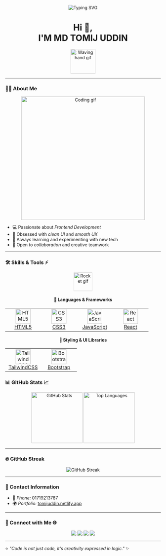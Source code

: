 <!-- ✨ Animated Banner -->
<p align="center">
  <img src="https://readme-typing-svg.herokuapp.com?font=Fira+Code&pause=1000&center=true&vCenter=true&width=600&lines=Hey+There!+👋;Welcome+to+My+GitHub+Profile!;I'm+MD+TOMIJ+UDDIN;Frontend+Developer+%7C+React+Enthusiast+%7C+UI+%26+UX+Lover" alt="Typing SVG" />
</p>

<!-- 👋 Greeting Section -->
<h1 align="center">Hi 👋,
 <br> I'M MD TOMIJ UDDIN</h1>

<p align="center">
  <img src="https://media.giphy.com/media/hvRJCLFzcasrR4ia7z/giphy.gif" width="80" alt="Waving hand gif">
</p>

---

### 👨‍💻 About Me  
<p align="center">
  <img src="https://media.giphy.com/media/qgQUggAC3Pfv687qPC/giphy.gif" width="400" alt="Coding gif">
</p>

- 💻 Passionate about *Frontend Development*  
- 🎨 Obsessed with *clean UI* and *smooth UX*  
- 🚀 Always learning and experimenting with new tech  
- 🤝 Open to *collaboration* and creative teamwork  

---

### 🛠 Skills & Tools ⚡  
<p align="center">
  <img src="https://media.giphy.com/media/du3J3cXyzhj75IOgvA/giphy.gif" width="60" alt="Rocket gif">
</p>

<div align="center">

#### 🚀 Languages & Frameworks  
<table>
  <tr>
    <td align="center" width="100">
      <a href="https://developer.mozilla.org/en-US/docs/Web/HTML"><img src="https://skillicons.dev/icons?i=html" width="48" height="48" alt="HTML5" /><br>HTML5</a>
    </td>
    <td align="center" width="100">
      <a href="https://developer.mozilla.org/en-US/docs/Web/CSS"><img src="https://skillicons.dev/icons?i=css" width="48" height="48" alt="CSS3" /><br>CSS3</a>
    </td>
    <td align="center" width="100">
      <a href="https://developer.mozilla.org/en-US/docs/Web/JavaScript"><img src="https://skillicons.dev/icons?i=javascript" width="48" height="48" alt="JavaScript" /><br>JavaScript</a>
    </td>
    <td align="center" width="100">
      <a href="https://reactjs.org/docs/getting-started.html"><img src="https://skillicons.dev/icons?i=react" width="48" height="48" alt="React" /><br>React</a>
    </td>
  </tr>
</table>

#### 🎨 Styling & UI Libraries  
<table>
  <tr>
    <td align="center" width="100">
      <a href="https://tailwindcss.com/docs"><img src="https://skillicons.dev/icons?i=tailwind" width="48" height="48" alt="TailwindCSS" /><br>TailwindCSS</a>
    </td>
    <td align="center" width="100">
      <a href="https://getbootstrap.com/docs/5.3/getting-started/introduction/"><img src="https://skillicons.dev/icons?i=bootstrap" width="48" height="48" alt="Bootstrap" /><br>Bootstrap</a>
    </td>
  </tr>
</table>

</div>


### 📊 GitHub Stats 📈  

<p align="center">
  <img src="https://github-readme-stats.vercel.app/api?username=tomijuddin&show_icons=true&theme=radical" alt="GitHub Stats" height="165" />
  <img src="https://github-readme-stats.vercel.app/api/top-langs/?username=tomijuddin&layout=compact&theme=radical" alt="Top Languages" height="165" />
</p>

---

### 🔥 GitHub Streak  
<p align="center">
  <img src="https://github-readme-streak-stats.herokuapp.com?user=tomijuddin&theme=radical&hide_border=false" alt="GitHub Streak" />
</p>

---

### 💬 Contact Information  
- 📱 *Phone:* 01719213787  
- 🌍 *Portfolio:* [tomijuddin.netlify.app](https://tomijuddin.netlify.app/)  

---

### 🤝 Connect with Me 🌐  
<p align="center">
  <a href="https://github.com/tomijuddin"><img src="https://img.shields.io/badge/GitHub-100000?style=for-the-badge&logo=github&logoColor=white"/></a>
  <a href="https://www.linkedin.com/in/tomijuddin"><img src="https://img.shields.io/badge/LinkedIn-0077B5?style=for-the-badge&logo=linkedin&logoColor=white"/></a>
  <a href="https://www.instagram.com/tomijuddin"><img src="https://img.shields.io/badge/Instagram-E4405F?style=for-the-badge&logo=instagram&logoColor=white"/></a>
  <a href="https://www.facebook.com/tomijuddin"><img src="https://img.shields.io/badge/Facebook-1877F2?style=for-the-badge&logo=facebook&logoColor=white"/></a>
</p>

---

⭐ *"Code is not just code, it's creativity expressed in logic."* ✨
